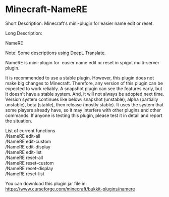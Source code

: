 # Minecraft-NameRE
Short Description: 
Minecraft's mini-plugin for easier name edit or reset.

Long Description: 

NameRE

Note: Some descriptions using DeepL Translate.

NameRE is mini-plugin for  easier name edit or reset in spigot multi-server plugin.

It is recommended to use a stable plugin.
However, this plugin does not make big changes to Minecraft.
Therefore, any version of this plugin can be expected to work reliably.
A snapshot plugin can see the features early, but It doesn't have a stable system. And, it will not always be adopted next time.
Version system continues like below: snapshot (unstable), alpha (partially unstable), beta (stable), then release (mostly stable).
It uses the system that some players already have, so it may interfere with other plugins and other commands. If anyone is testing this plugin, please test it in detail and report the situation.



List of current functions
<commands>  
/NameRE edit-all <PlayerName> <AfterName>  
/NameRE edit-custom <PlayerName> <AfterName>  
/NameRE edit-display <PlayerName> <AfterName>  
/NameRE edit-list <PlayerName> <AfterName>  
/NameRE reset-all <PlayerName>  
/NameRE reset-custom <PlayerName>  
/NameRE reset-display <PlayerName>  
/NameRE reset-list <PlayerName>

You can download this plugin jar file in: https://www.curseforge.com/minecraft/bukkit-plugins/namere
